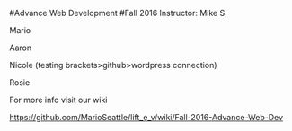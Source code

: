 #Advance Web Development 
#Fall 2016
Instructor: Mike S

Mario 

Aaron

Nicole (testing brackets>github>wordpress connection)

Rosie

For more info visit our wiki

https://github.com/MarioSeattle/lift_e_v/wiki/Fall-2016-Advance-Web-Dev
